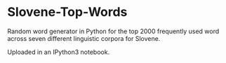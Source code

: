 # Slovene-Top-Words
Random word generator in Python for the top 2000 frequently used word across seven different linguistic corpora for Slovene.

Uploaded in an IPython3 notebook.
